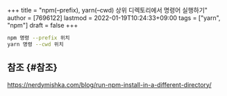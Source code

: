 +++
title = "npm(–prefix), yarn(–cwd) 상위 디렉토리에서 명령어 실행하기"
author = [7696122]
lastmod = 2022-01-19T10:24:33+09:00
tags = ["yarn", "npm"]
draft = false
+++

```sh
npm 명령 --prefix 위치
yarn 명령 --cwd 위치
```


## 참조 {#참조}

<https://nerdymishka.com/blog/run-npm-install-in-a-different-directory/>
